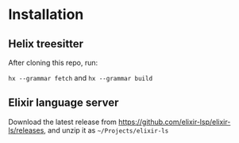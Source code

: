 # Installation

## Helix treesitter

After cloning this repo, run:

`hx --grammar fetch` and `hx --grammar build`

## Elixir language server

Download the latest release from https://github.com/elixir-lsp/elixir-ls/releases, and unzip it as `~/Projects/elixir-ls`
